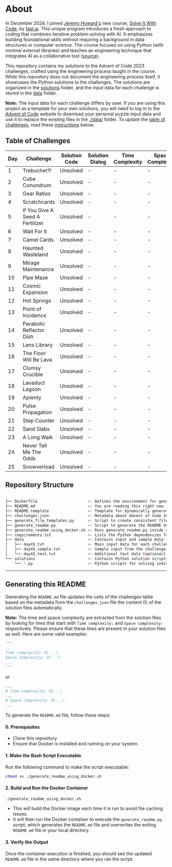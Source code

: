 # About

In December 2024, I joined [Jeremy Howard's](https://jeremy.fast.ai) new course, [Solve It With Code](https://solveit.fast.ai), by [fast.ai](https://www.fast.ai). This unique program introduces a fresh approach to coding that combines iterative problem-solving with AI. It emphasizes building foundational skills without requiring a background in data structures or computer science. The course focuses on using Python (with minimal external libraries) and teaches an engineering technique that integrates AI as a collaborative tool ([source](https://solveit.fast.ai/course-details)).

This repository contains my solutions to the Advent of Code 2023 challenges, crafted using the engineering process taught in the course.
While this repository does not document the engineering process itself, it showcases the Python solutions to the challenges. The solutions are organized in the [solutions](./solutions) folder, and the input data for each challenge is stored in the [data](./data) folder.

__Note:__ The input data for each challenge differs by user. If you are using this project as a template for your own solutions, you will need to log in to the [Advent of Code](https://adventofcode.com) website to download your personal puzzle input data and use it to replace the existing files in the [./data/](./data/) folder. To update the [table of challenges](#table-of-challenges), read these [instructions](#generating-this-readme) below.

## Table of Challenges

| Day | Challenge                       | Solution Code | Solution Dialog | Time Complexity | Space Complexity | Challenge Link |
|-----|---------------------------------|---------------|-----------------|-----------------|------------------|----------------------------------------------------------|
| 1   | Trebuchet?!                     | Unsolved      | -               | -               | -                | [adventofcode.com](https://adventofcode.com/2023/day/1) |
| 2   | Cube Conundrum                  | Unsolved      | -               | -               | -                | [adventofcode.com](https://adventofcode.com/2023/day/2) |
| 3   | Gear Ratios                     | Unsolved      | -               | -               | -                | [adventofcode.com](https://adventofcode.com/2023/day/3) |
| 4   | Scratchcards                    | Unsolved      | -               | -               | -                | [adventofcode.com](https://adventofcode.com/2023/day/4) |
| 5   | If You Give A Seed A Fertilizer | Unsolved      | -               | -               | -                | [adventofcode.com](https://adventofcode.com/2023/day/5) |
| 6   | Wait For It                     | Unsolved      | -               | -               | -                | [adventofcode.com](https://adventofcode.com/2023/day/6) |
| 7   | Camel Cards                     | Unsolved      | -               | -               | -                | [adventofcode.com](https://adventofcode.com/2023/day/7) |
| 8   | Haunted Wasteland               | Unsolved      | -               | -               | -                | [adventofcode.com](https://adventofcode.com/2023/day/8) |
| 9   | Mirage Maintenance              | Unsolved      | -               | -               | -                | [adventofcode.com](https://adventofcode.com/2023/day/9) |
| 10  | Pipe Maze                       | Unsolved      | -               | -               | -                | [adventofcode.com](https://adventofcode.com/2023/day/10) |
| 11  | Cosmic Expansion                | Unsolved      | -               | -               | -                | [adventofcode.com](https://adventofcode.com/2023/day/11) |
| 12  | Hot Springs                     | Unsolved      | -               | -               | -                | [adventofcode.com](https://adventofcode.com/2023/day/12) |
| 13  | Point of Incidence              | Unsolved      | -               | -               | -                | [adventofcode.com](https://adventofcode.com/2023/day/13) |
| 14  | Parabolic Reflector Dish        | Unsolved      | -               | -               | -                | [adventofcode.com](https://adventofcode.com/2023/day/14) |
| 15  | Lens Library                    | Unsolved      | -               | -               | -                | [adventofcode.com](https://adventofcode.com/2023/day/15) |
| 16  | The Floor Will Be Lava          | Unsolved      | -               | -               | -                | [adventofcode.com](https://adventofcode.com/2023/day/16) |
| 17  | Clumsy Crucible                 | Unsolved      | -               | -               | -                | [adventofcode.com](https://adventofcode.com/2023/day/17) |
| 18  | Lavaduct Lagoon                 | Unsolved      | -               | -               | -                | [adventofcode.com](https://adventofcode.com/2023/day/18) |
| 19  | Aplenty                         | Unsolved      | -               | -               | -                | [adventofcode.com](https://adventofcode.com/2023/day/19) |
| 20  | Pulse Propagation               | Unsolved      | -               | -               | -                | [adventofcode.com](https://adventofcode.com/2023/day/20) |
| 21  | Step Counter                    | Unsolved      | -               | -               | -                | [adventofcode.com](https://adventofcode.com/2023/day/21) |
| 22  | Sand Slabs                      | Unsolved      | -               | -               | -                | [adventofcode.com](https://adventofcode.com/2023/day/22) |
| 23  | A Long Walk                     | Unsolved      | -               | -               | -                | [adventofcode.com](https://adventofcode.com/2023/day/23) |
| 24  | Never Tell Me The Odds          | Unsolved      | -               | -               | -                | [adventofcode.com](https://adventofcode.com/2023/day/24) |
| 25  | Snowverload                     | Unsolved      | -               | -               | -                | [adventofcode.com](https://adventofcode.com/2023/day/25) |

## Repository Structure

```bash
.
├── Dockerfile                      <- Defines the environment for generating the README in Docker
├── README.md                       <- You are reading this right now
├── README.template                 <- Template for dynamically generating the README file
├── challenges.json                 <- Metadata about Advent of Code 2023 challenges
├── generate_file_templates.py      <- Script to create consistent file templates for challenges
├── generate_readme.py              <- Script to generate the README dynamically
├── generate_readme_using_docker.sh <- Runs generate_readme.py inside a Docker container
├── requirements.txt                <- Lists the Python dependencies for the project
├── data                            <- Contains input and sample data for challenges
│   ├── dayXX.txt                   <- Main input data for each challenge
│   ├── dayXX_sample.txt            <- Sample input from the challenge description for testing
│   └── dayXX_test.txt              <- Additional test data (optional)
└── solutions                       <- Contains Python solution scripts for each challenge
    └── *.py                        <- Python scripts for solving individual challenges
```
---
## Generating this README

Generating the `README.md` file updates the cells of the challenges table based on the metadata from the `challenges.json` file the content (!) of the solution files automatically.

__Note:__ The time and space complexity are extracted from the solution files by looking for lines that start with `Time complexity:` and `Space complexity:` respectively. Please ensure that these lines are present in your solution files as well. Here are some valid examples:
```python
"""
...
Time complexity: O(...)
Space complexity: O(...)
...
"""
```
or
```python
...
# Time complexity: O(...)
...
# Space complexity: O(...)
...
```

To generate the `README.md` file, follow these steps:

#### 0. Prerequisites

- Clone this repository.
- Ensure that Docker is installed and running on your system.

#### 1. Make the Bash Script Executable

Run the following command to make the script executable:

```bash
chmod +x ./generate_readme_using_docker.sh
```

#### 2. Build and Run the Docker Container

```bash
./generate_readme_using_docker.sh
```

- This will build the Docker image each time it is run to avoid file caching issues.
- It will then run the Docker container to execute the `generate_readme.py` script, which generates the `README.md` file and overwrites the exiting `README.md` file in your local directory.

#### 3. Verify the Output

Once the container execution is finished, you should see the updated `README.md` file in the same directory where you ran the script.